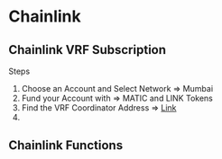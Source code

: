 # Chainlink

## Chainlink VRF Subscription

Steps

1. Choose an Account and Select Network => Mumbai
2. Fund your Account with => MATIC and LINK Tokens
3. Find the VRF Coordinator Address => [Link](https://docs.chain.link/vrf/v2/subscription/supported-networks)
4. 

## Chainlink Functions

